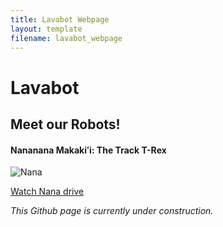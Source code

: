 ```yaml
---
title: Lavabot Webpage
layout: template
filename: lavabot_webpage
--- 
```


# Lavabot

## Meet our Robots!

#### Nananana Makakiʻi: The Track T-Rex

![Nana](../images/2016.7.14_Lavabot.JPG)

[Watch Nana drive](https://drive.google.com/open?id=0B6cEozG9ml5MTW4tWkdSQzNXMG8)

*This Github page is currently under construction.*
